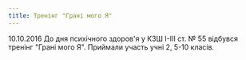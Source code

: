 ```yaml
---
title: Тренінг "Грані мого Я"
---
```


10.10.2016 До дня психічного здоров'я у КЗШ І-ІІІ ст. № 55 відбувся тренінг "Грані мого Я". Приймали участь учні 2, 5-10 класів.

<slideshow id="_/72157672897153734" />
